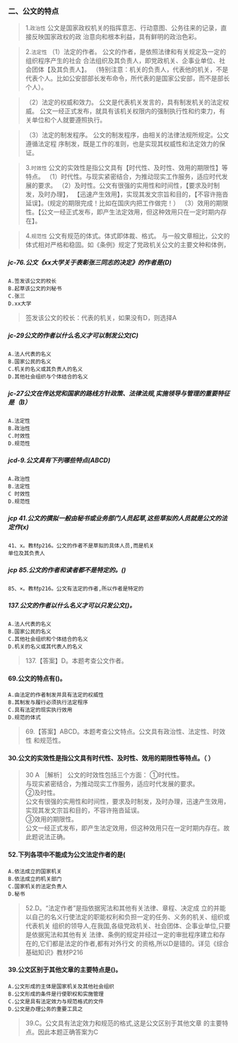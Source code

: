 ### 二、公文的特点
>   1.`政治性`
        公文是国家政权机关的指挥意志、行动意图、公务往来的记录，直接反映国家政权的政
        治意向和根本利益，具有鲜明的政治色彩。
        
>   2.`法定性`
    （1）法定的作者。
        公文的作者，是依照法律和有关规定及一定的组织程序产生的社会
        合法组织及其负责人，即党政机关、企事业单位、社会团体【及其负责人】。
        （特别注意：机关的负责人，代表他的机关，不是代表个人。比如公安部部长发布命令，所代表的是国家公安部，而不是部长个人）。
            
>   （2）法定的权威和效力。
        公文是代表机关发言的，具有制发机关的法定权威。
        公文一经正式发布，就具有该机关权限内的强制执行性和约束力，有关单位和个人就要遵照执行。
            
>   （3）法定的制发程序。
            公文的制发程序，由相关的法律法规所规定。公文遵循法定程
            序制发，既是工作的准则，也是实现其权威性和法定效力的保证。
            
>   3.`时效性`
        公文的实效性是指公文具有【时代性、及时性、效用的期限性】等特点。
        （1）时代性。与现实紧密结合，为推动现实工作服务，适应时代发展的要求。
        （2）及时性。公文有很强的实用性和时间性，【要求及时制发，及时办理】，
        【迅速产生效用】，实现其发文宗旨和目的，【不容许拖沓延误】。(规定的期限完成！比如在国庆内把工作做完！）
        （3）效用的期限性。【公文一经正式发布，即产生法定效用，但这种效用只在一定时期内存在】。
        
>   4.`规范性`
        公文有规范的体式。体式即体裁、格式。
        与一般文章相比，公文的体式相对严格和稳固。如《条例》规定了党政机关公文的主要文种和体例，

##### jc-76.公文《xx大学关于表彰张三同志的决定》的作者是(D)
    A.签发该公文的校长
    B.起草该公文的刘秘书
    C.张三
    D.xx大学
    
>   签发该公文的校长：代表的机关，如果没有D，则选择A

##### jc-29公文的作者以什么名义才可以制发公文(C)
    A.法人代表的名义
    B.国家公民的名义
    C.机关的名义或其负责人的名义
    D.其他社会组织与个体结合的名义

##### jc-27公文在传达党和国家的路线方针政策、法律法规,实施领导与管理的重要特征是（B）
    A.法定性
    B.政治性
    C.时效性
    D.规范性        

##### jcd-9.公文具有下列哪些特点(ABCD)
    A.政治性
    B.法定性
    C 时效性
    D.规范性    

##### jcp 41.公文的撰拟一般由秘书或业务部门人员起草,这些草拟的人员就是公文的法定作(x)
    41、x。教材p216。公文的作者不是草拟的具体人员,而是机关
    单位及其负责人    

##### jcp 85.公文的作者和读者都不是特定的。()
    85、×。教材p216。公文有法定的作者,所以作者是特定的    

##### 137.公文的作者以什么名义才可以只发公文()。
    A.法人代表的名义
    B.国家公民的名义
    C.其他社会组织和个体结合的名义
    D.机关的名义或其代表人的名义
>   137.【答案】D。本题考查公文作者。    

#### 69.公文的特点有()。
    A.由法定的作者制发并具有法定的权威性
    B.其制发与履行必须执行法定程序
    C.具有法定的现实执行效用
    D.规范的体式
>   69.【答案】ABCD。本题考查公文特点。公文具有政治性、法定性、时效性
    和规范性。

#### 30.公文的实效性是指公文具有时代性、及时性、效用的期限性等特点。（ ）
>   30 A ［解析］ 公文的时效性包括三个方面：
    ①时代性。     
        与现实紧密结合，为推动现实工作服务，适应时代发展的要求。     
    ②及时性。     
        公文有很强的实用性和时间性，要求及时制发，及时办理，迅速产生效用，实现其发文宗旨和目的，不容许拖沓延误。     
    ③效用的期限性。     
        公文一经正式发布，即产生法定效用，但这种效用只在一定时期内存在。故此题说法正确。    


#### 52.下列各项中不能成为公文法定作者的是(
    A.依法成立的国家机关
    B.依法成立的机关部门
    C.国家机关的法定负责人
    D.秘书
>   52.D。“法定作者”是指依据宪法和其他有关法律、章程、决定成
    立的并能以自己的名义行使法定的职能权利和负担一定的任务、义务的机关、组织或代表机关
    组织的领导人,在我国,各级党政机关、社会团体、企事业单位,只要是依据宪法和其他有关
    法律、条例的规定并经过一定的审批程序建立和存在的,它们都是法定的作者,都有对外行文
    的资格,所以D是错的。详见《综合基础知识》教材P216

#### 39.公文区别于其他文章的主要特点是()。
    A.公文形成的主体是国家机关及其他社会组织
    B.公文形成的条件是行使职权和实施管理
    C.公文是具有法定效力与规范格式的文件
    D.公文是办理公务的重要工具之
>   39.C。公文具有法定效力和规范的格式,这是公文区别于其他文章
的主要特点。因此本题正确答案为C

    







       